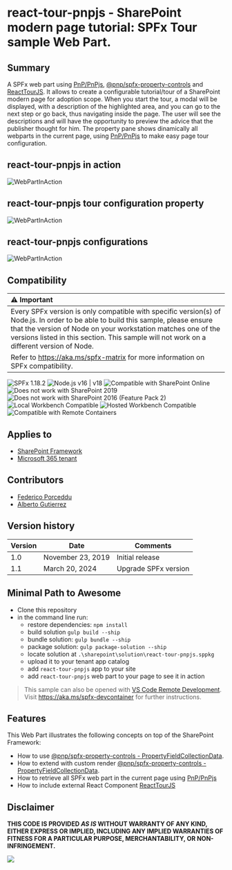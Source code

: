 # react-tour-pnpjs - SharePoint modern page tutorial: SPFx Tour sample Web Part.

## Summary

A SPFx web part using [PnP/PnPjs](https://pnp.github.io/pnpjs/), [@pnp/spfx-property-controls](https://sharepoint.github.io/sp-dev-fx-property-controls/controls/PropertyFieldCollectionData/) and [ReactTourJS](https://reactour.js.org/). 
It allows to create a configurable tutorial/tour of a SharePoint modern page for adoption scope.
When you start the tour, a modal will be displayed, with a description of the highlighted area, and you can go to the next step or go back, thus navigating inside the page. The user will see the descriptions and will have the opportunity to preview the advice that the publisher thought for him.
The property pane shows dinamically all webparts in the current page, using [PnP/PnPjs](https://pnp.github.io/pnpjs/) to make easy page tour configuration.

## react-tour-pnpjs in action
![WebPartInAction](./assets/react-tour-pnpjs-webpart-animated.gif)

## react-tour-pnpjs tour configuration property
![WebPartInAction](./assets/react-tour-pnpjs-webpart-animated-details.png)

## react-tour-pnpjs configurations
![WebPartInAction](./assets/react-tour-pnpjs-webpart-configuration.gif)


## Compatibility

| :warning: Important          |
|:---------------------------|
| Every SPFx version is only compatible with specific version(s) of Node.js. In order to be able to build this sample, please ensure that the version of Node on your workstation matches one of the versions listed in this section. This sample will not work on a different version of Node.|
|Refer to <https://aka.ms/spfx-matrix> for more information on SPFx compatibility.   |

![SPFx 1.18.2](https://img.shields.io/badge/SPFx-1.18.2-green.svg) 
![Node.js v16 | v18](https://img.shields.io/badge/Node.js-v16%20%7C%20v18-green.svg) 
![Compatible with SharePoint Online](https://img.shields.io/badge/SharePoint%20Online-Compatible-green.svg)
![Does not work with SharePoint 2019](https://img.shields.io/badge/SharePoint%20Server%202019-Incompatible-red.svg)
![Does not work with SharePoint 2016 (Feature Pack 2)](https://img.shields.io/badge/SharePoint%20Server%202016%20(Feature%20Pack%202)-Incompatible-red.svg "SharePoint Server 2016 Feature Pack 2 requires SPFx 1.1")
![Local Workbench Compatible](https://img.shields.io/badge/Local%20Workbench-Compatible-green.svg)
![Hosted Workbench Compatible](https://img.shields.io/badge/Hosted%20Workbench-Compatible-green.svg)
![Compatible with Remote Containers](https://img.shields.io/badge/Remote%20Containers-Compatible-green.svg)

## Applies to

* [SharePoint Framework](https://learn.microsoft.com/sharepoint/dev/spfx/sharepoint-framework-overview)
* [Microsoft 365 tenant](https://learn.microsoft.com/sharepoint/dev/spfx/set-up-your-development-environment)

## Contributors

* [Federico Porceddu](https://github.com/fredupstair)
* [Alberto Gutierrez](https://github.com/albegut)

## Version history

Version|Date|Comments
-------|----|--------
1.0|November 23, 2019|Initial release
1.1|March 20, 2024|Upgrade SPFx version



## Minimal Path to Awesome

* Clone this repository
* in the command line run:
  * restore dependencies: `npm install`
  * build solution `gulp build --ship`
  * bundle solution: `gulp bundle --ship`
  * package solution: `gulp package-solution --ship`
  * locate solution at `.\sharepoint\solution\react-tour-pnpjs.sppkg` 
  * upload it to your tenant app catalog
  * add `react-tour-pnpjs` app to your site
  * add `react-tour-pnpjs` web part to your page to see it in action

>  This sample can also be opened with [VS Code Remote Development](https://code.visualstudio.com/docs/remote/remote-overview). Visit https://aka.ms/spfx-devcontainer for further instructions.

## Features

This Web Part illustrates the following concepts on top of the SharePoint Framework:

* How to use [@pnp/spfx-property-controls - PropertyFieldCollectionData](https://sharepoint.github.io/sp-dev-fx-property-controls/controls/PropertyFieldCollectionData/).
* How to extend with custom render [@pnp/spfx-property-controls - PropertyFieldCollectionData](https://sharepoint.github.io/sp-dev-fx-property-controls/controls/PropertyFieldCollectionData/).
* How to retrieve all SPFx web part in the current page using [PnP/PnPjs](https://pnp.github.io/pnpjs/)
* How to include external React Component [ReactTourJS](https://reactour.js.org/)


## Disclaimer

**THIS CODE IS PROVIDED *AS IS* WITHOUT WARRANTY OF ANY KIND, EITHER EXPRESS OR IMPLIED, INCLUDING ANY IMPLIED WARRANTIES OF FITNESS FOR A PARTICULAR PURPOSE, MERCHANTABILITY, OR NON-INFRINGEMENT.**


<img src="https://m365-visitor-stats.azurewebsites.net/sp-dev-fx-webparts/react-tour-pnpjs" />
